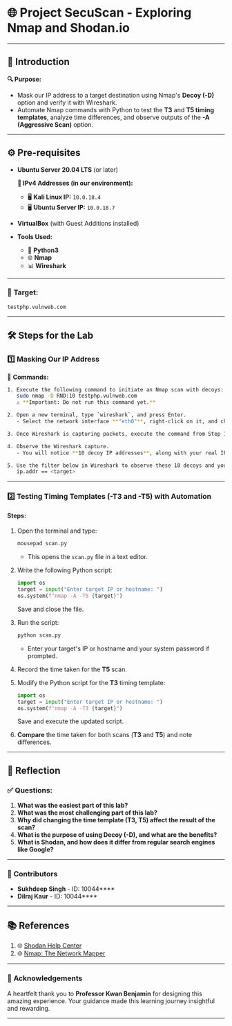 
# 🌐 **Project SecuScan - Exploring Nmap and Shodan.io**  

---

## 📖 **Introduction**  
**🔍 Purpose:**  
- Mask our IP address to a target destination using Nmap's **Decoy (-D)** option and verify it with Wireshark.  
- Automate Nmap commands with Python to test the **T3** and **T5 timing templates**, analyze time differences, and observe outputs of the **-A (Aggressive Scan)** option.  

---

## ⚙️ **Pre-requisites**  
- **Ubuntu Server 20.04 LTS** (or later)  

  **📌 IPv4 Addresses (in our environment):**  
  - 🖥️ **Kali Linux IP:** `10.0.18.4`  
  - 🖥️ **Ubuntu Server IP:** `10.0.18.7`  

- **VirtualBox** (with Guest Additions installed)  
- **Tools Used:**  
  - 🐍 **Python3**  
  - 🌐 **Nmap**  
  - 📊 **Wireshark**  

---

### 🎯 **Target**:  
`testphp.vulnweb.com`

---

## 🛠️ **Steps for the Lab**  

### 1️⃣ **Masking Our IP Address**  
🔑 **Commands:**  
```bash
1. Execute the following command to initiate an Nmap scan with decoys:  
   sudo nmap -D RND:10 testphp.vulnweb.com  
   ⚠️ **Important: Do not run this command yet.**  

2. Open a new terminal, type `wireshark`, and press Enter.  
   - Select the network interface **"eth0"**, right-click on it, and choose **"Start Capture"** to begin monitoring.  

3. Once Wireshark is capturing packets, execute the command from Step 1 in the first terminal.  

4. Observe the Wireshark capture.  
   - You will notice **10 decoy IP addresses**, along with your real IP address, attempting to connect to the target.  

5. Use the filter below in Wireshark to observe these 10 decoys and your real IP:  
   ip.addr == <target>
```

---

### 2️⃣ **Testing Timing Templates (-T3 and -T5) with Automation**  
#### **Steps:**  
1. Open the terminal and type:  
   ```bash
   mousepad scan.py
   ```  
   - This opens the `scan.py` file in a text editor.  

2. Write the following Python script:  
   ```python
   import os
   target = input("Enter target IP or hostname: ")
   os.system(f"nmap -A -T5 {target}")
   ```  
   Save and close the file.  

3. Run the script:  
   ```bash
   python scan.py
   ```  
   - Enter your target's IP or hostname and your system password if prompted.  

4. Record the time taken for the **T5** scan.  

5. Modify the Python script for the **T3** timing template:  
   ```python
   import os
   target = input("Enter target IP or hostname: ")
   os.system(f"nmap -A -T3 {target}")
   ```  
   Save and execute the updated script.  

6. **Compare** the time taken for both scans (**T3** and **T5**) and note differences.  

---

## 💭 **Reflection**  

### ✅ **Questions:**  
1. **What was the easiest part of this lab?**  
2. **What was the most challenging part of this lab?**  
3. **Why did changing the time template (T3, T5) affect the result of the scan?**  
4. **What is the purpose of using Decoy (-D), and what are the benefits?**  
5. **What is Shodan, and how does it differ from regular search engines like Google?**  

---
### 📝 **Contributors**  
- **Sukhdeep Singh** - ID: 10044****  
- **Dilraj Kaur** - ID: 10044****

---

## 📚 **References**  
1. 🌐 [Shodan Help Center](https://help.shodan.io)  
2. 🌐 [Nmap: The Network Mapper](https://nmap.org)  

---

### 🙏 **Acknowledgements**  
A heartfelt thank you to **Professor Kwan Benjamin** for designing this amazing experience. Your guidance made this learning journey insightful and rewarding.  

---
